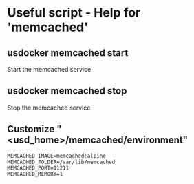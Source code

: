# Useful script - Help for 'memcached'

## usdocker memcached start

Start the memcached service

## usdocker memcached stop

Stop the memcached service

## Customize "<usd_home>/memcached/environment"

```
MEMCACHED_IMAGE=memcached:alpine
MEMCACHED_FOLDER=/var/lib/memcached
MEMCACHED_PORT=11211
MEMCACHED_MEMORY=1
```
